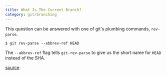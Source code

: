 ```yaml
---
title: What Is The Current Branch?
category: git/branching
---
```


This question can be answered with one of git's plumbing commands,
`rev-parse`.

```
$ git rev-parse --abbrev-ref HEAD
```

The `--abbrev-ref` flag tells `git-rev-parse` to give us the short name for
`HEAD` instead of the SHA.

[source](http://stackoverflow.com/a/12142066/535590)
